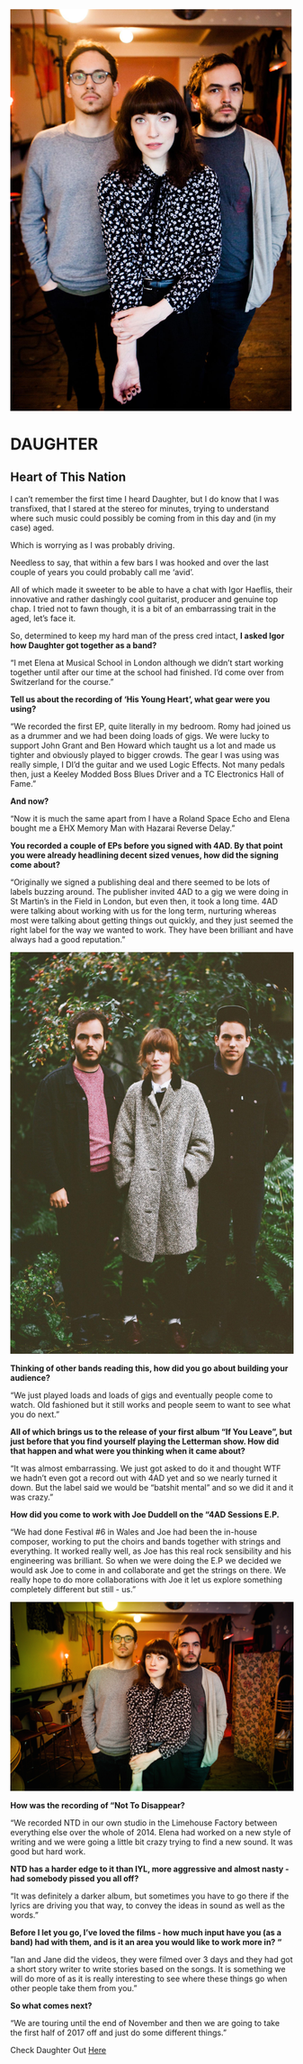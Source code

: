 <img src="/Images/Sonny Malhotra/452_daughter_sm.jpg">

# DAUGHTER
## Heart of This Nation

I can’t remember the first time I heard Daughter, but I do know that I was transfixed, that I stared at the stereo for minutes, trying to understand where such music could possibly be coming from in this day and (in my case) aged.

Which is worrying as I was probably driving.

Needless to say, that within a few bars I was hooked and over the last couple of years you could probably call me ‘avid’.

All of which made it sweeter to be able to have a chat with Igor Haeflis, their innovative and rather dashingly cool guitarist, producer and genuine top chap. I tried not to fawn though, it is a bit of an embarrassing trait in the aged, let’s face it.

So, determined to keep my hard man of the press cred intact, **I asked Igor how Daughter got together as a band?**

“I met Elena at Musical School in London although we didn’t start working together until after our time at the school had finished. I’d come over from Switzerland for the course.”

**Tell us about the recording of ‘His Young Heart’, what gear were you using?**

“We recorded the first EP, quite literally in my bedroom. Romy had joined us as a drummer and we had been doing loads of gigs. We were lucky to support John Grant and Ben Howard which taught us a lot and made us tighter and obviously played to bigger crowds. The gear I was using was really simple, I DI’d the guitar and we used Logic Effects. Not many pedals then, just a Keeley Modded Boss Blues Driver and a TC Electronics Hall of Fame.”

**And now?**

“Now it is much the same apart from I have a Roland Space Echo and Elena bought me a EHX Memory Man with Hazarai Reverse Delay.” 

**You recorded a couple of EPs before you signed with 4AD. By that point you were already headlining decent sized venues, how did the signing come about?**

“Originally we signed a publishing deal and there seemed to be lots of labels buzzing around. The publisher invited 4AD to a gig we were doing in St Martin’s in the Field in London, but even then, it took a long time. 4AD were talking about working with us for the long term, nurturing whereas most were talking about getting things out quickly, and they just seemed the right label for the way we wanted to work. They have been brilliant and have always had a good reputation.”

<img src="/Images/Francesca Jane Allen/452_daughter_fja.jpg">

**Thinking of other bands reading this, how did you go about building your audience?**

“We just played loads and loads of gigs and eventually people come to watch. Old fashioned but it still works and people seem to want to see what you do next.”

**All of which brings us to the release of your first album “If You Leave”, but just before that you find yourself playing the Letterman show. How did that happen and what were you thinking when it came about?**

“It was almost embarrassing. We just got asked to do it and thought WTF we hadn’t even got a record out with 4AD yet and so we nearly turned it down. But the label said we would be “batshit mental” and so we did it and it was crazy.”

**How did you come to work with Joe Duddell on the “4AD Sessions E.P.**

“We had done Festival #6 in Wales and Joe had been the in-house composer, working to put the choirs and bands together with strings and everything. It worked really well, as Joe has this real rock sensibility and his engineering was brilliant. So when we were doing the E.P we decided we would ask Joe to come in and collaborate and get the strings on there. We really hope to do more collaborations with Joe it let us explore something completely different but still - us.”

<img src="/Images/Sonny Malhotra/Daughter-1-CreditSonnyMalhotra.jpg">

**How was the recording of “Not To Disappear?**

“We recorded NTD in our own studio in the Limehouse Factory between everything else over the whole of 2014. Elena had worked on a new style of writing and we were going a little bit crazy trying to find a new sound. It was good but hard work.

**NTD has a harder edge to it than IYL, more aggressive and almost nasty - had somebody pissed you all off?**

“It was definitely a darker album, but sometimes you have to go there if the lyrics are driving you that way, to convey the ideas in sound as well as the words.”

**Before I let you go, I’ve loved the films - how much input have you (as a band) had with them, and is it an area you would like to work more in? “**

”Ian and Jane did the videos, they were filmed over 3 days and they had got a short story writer to write stories based on the songs. It is something we will do more of as it is really interesting to see where these things go when other people take them from you.”

**So what comes next?**

“We are touring until the end of November and then we are going to take the first half of 2017 off and just do some different things.”

Check Daughter Out [Here](http://amzn.to/2efQmKT)
